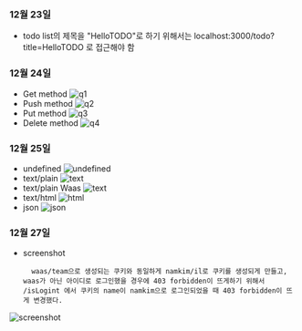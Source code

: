 ### 12월 23일
* todo list의 제목을 "HelloTODO"로 하기 위해서는 localhost:3000/todo?title=HelloTODO 로 접근해야 함


### 12월 24일
* Get method
 ![q1](./image/repo_12_24_1.png)
* Push method
 ![q2](./image/repo_12_24_2.png)
* Put method
 ![q3](./image/repo_12_24_3.png)
* Delete method
 ![q4](./image/repo_12_24_4.png)


 ### 12월 25일
* undefined
 ![undefined](./image/repo_12_25_undefined.png)
* text/plain
 ![text](./image/repo_12_25_text.png)
* text/plain Waas
 ![text](./image/repo_12_25_text_image.png)  
* text/html
 ![html](./image/repo_12_25_html.png)
* json
 ![json](./image/repo_12_25_json.png)

 ### 12월 27일 
* screenshot
        
        waas/team으로 생성되는 쿠키와 동일하게 namkim/il로 쿠키를 생성되게 만들고, waas가 아닌 아이디로 로그인했을 경우에 403 forbidden이 뜨게하기 위해서 /isLogint 에서 쿠키의 name이 namkim으로 로그인되었을 때 403 forbidden이 뜨게 변경했다.
    
 ![screenshot](./image/repo_12_27.png)

